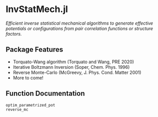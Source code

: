 # InvStatMech.jl

*Efficient inverse statistical mechanical algorithms to generate effective potentials or configurations from pair correlation functions or structure factors.*

## Package Features

- Torquato-Wang algorithm (Torquato and Wang, PRE 2020)
- Iterative Boltzmann Inversion (Soper, Chem. Phys. 1996)
- Reverse Monte-Carlo (McGreevy, J. Phys. Cond. Matter 2001)
- More to come!

## Function Documentation

```@docs
optim_parametrized_pot
reverse_mc
```
